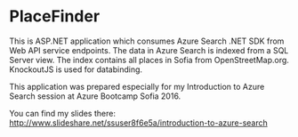 # PlaceFinder
This is ASP.NET application which consumes Azure Search .NET SDK from Web API service endpoints. The data in Azure Search is indexed from a SQL Server view. The index contains all places in Sofia from OpenStreetMap.org. KnockoutJS is used for databinding.

This application was prepared especially for my Introduction to Azure Search session at Azure Bootcamp Sofia 2016.

You can find my slides there:
http://www.slideshare.net/ssuser8f6e5a/introduction-to-azure-search
